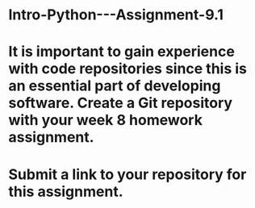 # Intro-Python---Assignment-9.1

# It is important to gain experience with code repositories since this is an essential part of developing software. Create a Git repository with your week 8 homework assignment.  

# Submit a link to your repository for this assignment.
